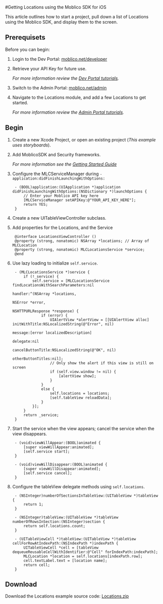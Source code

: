 #Getting Locations using the Moblico SDK for iOS

This article outlines how to start a project, pull down a list of Locations using the Moblico SDK, and display them to the screen.

## Prerequisets

Before you can begin:

1. Login to the Dev Portal: [moblico.net/developer](https://moblico.net/developer)
2. Retrieve your API Key for future use.

	_For more information review the [Dev Portal tutorials][devPortalTutorials]._
3. Switch to the Admin Portal: [moblico.net/admin](https://moblico.net/admin)
4. Navigate to the Locations module, and add a few Locations to get started.

	_For more information review the [Admin Portal tutorials][adminPortalTutorials]._


## Begin

1. Create a new Xcode Project, or open an existing project (_This example uses storyboards_).
2. Add MoblicoSDK and Security frameworks.

	_For more information see the [Getting Started Guide](http://developer.moblico.com/sdks/ios/docs/)_
3. Configure the MLCServiceManager during `-application:didFinishLaunchingWithOptions:`

		- (BOOL)application:(UIApplication *)application didFinishLaunchingWithOptions:(NSDictionary *)launchOptions {
			// Enter your Moblico API key here
			[MLCServiceManager setAPIKey:@"YOUR_API_KEY_HERE"];
			return YES;
		}


4. Create a new UITableViewController subclass.
5. Add properties for the Locations, and the Service

		@interface LocationsViewController ()
		@property (strong, nonatomic) NSArray *locations; // Array of MLCLocation
		@property (strong, nonatomic) MLCLocationsService *service;
		@end
		
6. Use lazy loading to initialize `self.service`.

		- (MLCLocationsService *)service {
			if (!_service) {
				self.service = [MLCLocationsService findLocationsWithSearchParameters:nil
																			  handler:^(NSArray *locations,
																						NSError *error,
																						NSHTTPURLResponse *response) {
					if (error) {
						UIAlertView *alertView = [[UIAlertView alloc] initWithTitle:NSLocalizedString(@"Error", nil)
																			message:[error localizedDescription]
																		   delegate:nil
																  cancelButtonTitle:NSLocalizedString(@"OK", nil)
																  otherButtonTitles:nil];
						// Only show the alert if this view is still on screen
						if (self.view.window != nil) {
							[alertView show];
						}
					}
					else {
						self.locations = locations;
						[self.tableView reloadData];
					}
				}];
			}
			return _service;
		}

7. Start the service when the view appears; cancel the service when the view disappears.

		- (void)viewWillAppear:(BOOL)animated {
			[super viewWillAppear:animated];
			[self.service start];
		}
		
		- (void)viewWillDisappear:(BOOL)animated {
			[super viewWillDisappear:animated];
			[self.service cancel];
		}

8. Configure the tableView delegate methods using `self.locations`.

		- (NSInteger)numberOfSectionsInTableView:(UITableView *)tableView {
			return 1;
		}

		- (NSInteger)tableView:(UITableView *)tableView numberOfRowsInSection:(NSInteger)section {
			return self.locations.count;
		}

		- (UITableViewCell *)tableView:(UITableView *)tableView cellForRowAtIndexPath:(NSIndexPath *)indexPath {
		    UITableViewCell *cell = [tableView dequeueReusableCellWithIdentifier:@"Cell" forIndexPath:indexPath];
			MLCLocation *location = self.locations[indexPath.row];
			cell.textLabel.text = [location name];
		    return cell;
		}


## Download

Download the Locations example source code: [Locations.zip](http://developer.moblico.com/sdks/ios/samplecode/Locations.zip)

[devPortalTutorials]: http://developer.moblico.com/tutorials.php#playlist=PLjpfC9HFMZgU3bIvvS6wE0uIJUhCtQqZN
[adminPortalTutorials]: http://developer.moblico.com/tutorials.php#playlist=PLjpfC9HFMZgV\_lqfNFVcy4pZkKVSIFp0f